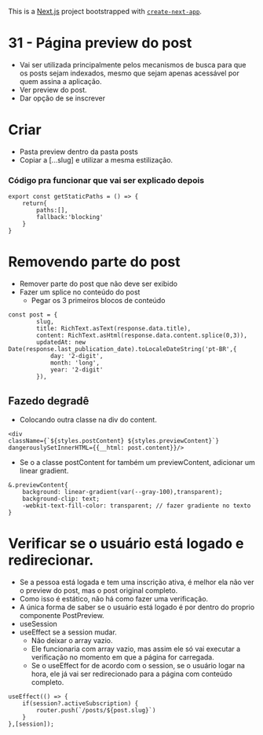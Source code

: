 This is a [Next.js](https://nextjs.org/) project bootstrapped with [`create-next-app`](https://github.com/vercel/next.js/tree/canary/packages/create-next-app).

# 31 - Página preview do post

- Vai ser utilizada principalmente pelos mecanismos de busca para que os posts sejam indexados, mesmo que sejam apenas acessável por quem assina a aplicação.
- Ver preview do post.
- Dar opção de se inscrever

# Criar

- Pasta preview dentro da pasta posts
- Copiar a [...slug] e utilizar a mesma estilização.

### Código pra funcionar que vai ser explicado depois

```tsx
export const getStaticPaths = () => {
    return{
        paths:[],
        fallback:'blocking'
    }
}
```

# Removendo parte do post

- Remover parte do post que não deve ser exibido
- Fazer um splice no conteúdo do post
    - Pegar os 3 primeiros blocos de conteúdo

```tsx
const post = {
        slug,
        title: RichText.asText(response.data.title),
        content: RichText.asHtml(response.data.content.splice(0,3)),
        updatedAt: new Date(response.last_publication_date).toLocaleDateString('pt-BR',{
            day: '2-digit',
            month: 'long',
            year: '2-digit' 
        }),
```

## Fazedo degradê

- Colocando outra classe na div do content.

```tsx
<div
className={`${styles.postContent} ${styles.previewContent}`} 
dangerouslySetInnerHTML={{__html: post.content}}/>
```

- Se o a classe postContent for também um previewContent, adicionar um linear gradient.

```tsx
&.previewContent{
    background: linear-gradient(var(--gray-100),transparent);
    background-clip: text;
    -webkit-text-fill-color: transparent; // fazer gradiente no texto
}
```

# Verificar se o usuário está logado e redirecionar.

- Se a pessoa está logada e tem uma inscrição ativa, é melhor ela não ver o preview do post, mas o post original completo.
- Como isso é estático, não há como fazer uma verificação.
- A única forma de saber se o usuário está logado é por dentro do proprio componente PostPreview.
- useSession
- useEffect se a session mudar.
    - Não deixar o array vazio.
    - Ele funcionaria com array vazio, mas assim ele só vai executar a verificação no momento em que a página for carregada.
    - Se o useEffect for de acordo com o session, se o usuário logar na hora, ele já vai ser redirecionado para a página com conteúdo completo.

```tsx
useEffect(() => {
    if(session?.activeSubscription) {
        router.push(`/posts/${post.slug}`)
    }
},[session]);
```